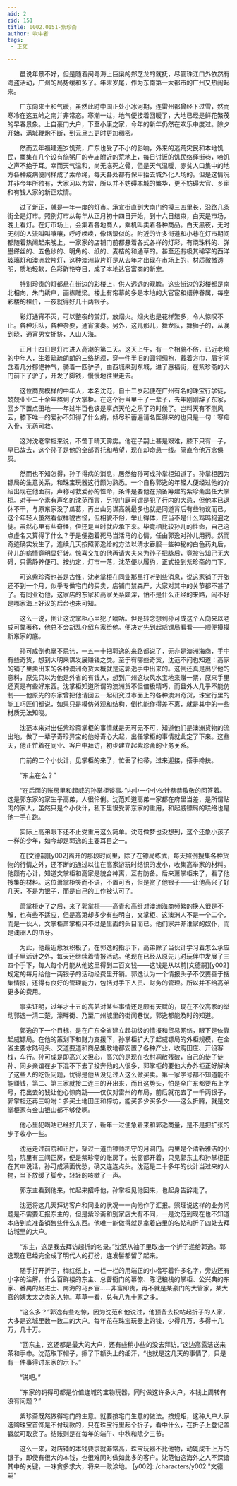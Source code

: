 ```yaml
---
aid: 2
zid: 151
title: 0002.0151-紫珍斋
author: 吹牛者
tags: 
 - 正文

---
```




　　虽说年景不好，但是随着闽粤海上巨渠的郑芝龙的就抚，尽管珠江口外依然有海盗活动，广州的局势缓和多了。年末岁尾，作为东南第一大都市的广州又热闹起来。

　　广东向来土和气暖，虽然此时中国正处小冰河期，连雷州都曾经下过雪，然而寒冷在这五岭之南并非常态。寒潮一过，地气便接着回暖了，大地已经是鲜花繁茂的早春景象。上自豪门大户，下至小康之家，今年的新年仍然在欢乐中度过。除夕开始，满城鞭炮不断，到元旦五更时更加稠密。

　　然而去年福建连岁饥荒，广东也受了不小的影响，外来的逃荒灾民和本地饥民，麇集在几个设有施粥厂的寺庙附近的荒地上，每日讨饭的饥民络绎街巷，啼饥之声不绝于耳。幸而天气温和，尚无冻死之骨，但是天气温暖，赤贫人口集中的地方各种疫病便同样成了索命绳，每天各处都有保甲抬去城外化人场的。但是这情况并非今年所独有，大家习以为常，所以并不妨碍本城的繁华，更不妨碍大官、乡宦和有钱人家的新正欢情。

　　过了新正，就是一年一度的灯市。承宣街直到大南门约摸三四里长，沿路几条街全是灯市。照例灯市从每年从正月初十四日开始，到十六日结束，白天是市场，晚上看灯。在灯市场上，会集着各地商人，乘机叫卖着各种商品。白天黑夜，无时无刻的人流叫叫嚷嚷，呼呼唤唤，像锅滚似的。附近的许多街道和小巷在灯市期间都随着热闹起来晚上，一家家的店铺门前都悬着各式各样的灯彩，有烧珠料的、弹墨缂丝的、五色纱的、明角的、纸的、麦桔的和通草的。甚至还有极其稀罕的西洋玻璃灯和澳洲软片灯，这种澳洲软片灯是从去年才出现在市场上的，材质微微透明，质地轻软，色彩鲜艳夺目，成了本地达官富商的新宠。

　　特别珍贵的灯都悬在街边的彩楼上，供人远远的观瞻。这些街边的彩楼都是南北相向，朱门绣户，画栋雕梁。楼上有帘幕的多是本地的大官宦和缙绅眷属，每座彩楼的租价，一夜就得好几十两银子。

　　彩灯通宵不灭，可以整夜的赏灯，放烟火。烟火也是花样繁多，令人惊叹不止。各种乐队，各种杂耍，通宵演奏。另外，这儿那儿，舞龙队，舞狮子的，从晚到晓，通宵男女拥挤，人山人海。

　　正月十四日是灯市进入高潮的第二天。这天上午，有一个相貌不俗，已近老境的中年人，生着疏疏朗朗的三络胡须，穿一件半旧的圆领绸袍，戴着方巾，眉宇间含着几分郁悒神气，骑着一匹驴子，由西城来到东城，进了惠福街，在紫珍斋的大门前下了驴子，开发了脚钱，慢慢地往里走去。

　　这位商贾模样的中年人，本名沈范，自十二岁起便在广州有名的珠宝行学徒，兢兢业业二十余年熬到了大掌柜。在这个行当里干了一辈子，去年刚刚辞了东家，回乡下置点田地——年过半百也该是享点天伦之乐了的时候了。岂料天有不测风云，膝下唯一的爱孙不知得了什么病，倾尽积蓄遍请名医得来的也只是一句：寒疟入骨，无药可救。

　　这对沈老掌柜来说，不啻于晴天霹雳。他在子嗣上甚是艰难，膝下只有一子，早已故去，这个孙子是他的全部寄托和希望，现在却命悬一线。简直令他万念俱灰。

　　然而也不知怎得，孙子得病的消息，居然给孙可成孙掌柜知道了。孙掌柜因为镖局的生意关系，和珠宝玩器这行颇为熟悉。一个自称郭逸的年轻人便经过他的介绍出现在他面前，声称可救爱孙的性命，条件是要他在预备筹建的紫珍斋出任大掌柜。对于一个素有声名的沈范而言，另投门庭可谓是犯了行内的大忌，但他本已退休不干，与原东家没了瓜葛，再出山另谋高就最多也就是同道背后有些物议而已。这个年轻人虽然看似样貌古怪，但相貌不俗，举止得体，应当不是什么鸡鸣狗盗之徒。虽然心里有些奇怪，但还是当时就应承下来。毕竟相比较孙儿的性命，自己这点虚名又算得了什么？于是便抱着死马当活马的心情，任由郭逸对孙儿用药。然而奇迹确实发生了，连续几天按照郭逸给的方法以清水吞服一些神秘的白色药丸后，孙儿的病情竟明显好转。惊喜交加的他再请大夫来为孙子把脉后，竟被告知己无大碍，只需静养便可。按约定，灯市一落，沈范便以履约，正式投到紫珍斋的门下。

　　可这紫珍斋也甚是古怪，沈老掌柜在同业那里打听到些消息，说这家铺子开张还不到一个月，似乎专做宅门的买卖，店铺门禁森严，大家对其中的关节都不甚了了。有同业劝他，这家店的东家和高家关系颇深，怕不是什么正经的来路，闹不好是哪家海上好汉的后台也未可知。

　　这么一说，倒让这沈掌柜心里犯了嘀咕。但是转念想到孙可成这个人向来以老成可靠著称，他总不会胡乱介绍东家给他。便决定先到起威镖局看看——顺便摸摸新东家的底。

　　孙可成倒也毫不忌讳，一五一十把郭逸的来路都说了，无非是澳洲海商，手中有些奇货，想到大明来谋发展赚钱之类。至于有哪些奇货，沈范不问也知道：高家的铺子里卖出来的各种澳洲奇货大概就是这郭逸手中出来的。这倒还真是出乎他的意料，原先只以为他是外省的有钱人，想到广州这块风水宝地来赚一票，原来手里还真是有些好东西。沈掌柜知道所谓的澳洲货不但倍极精巧，而且外人几乎不能仿制——他原先的东家曾把他请回去一起研究过市面上的各种澳洲奇货，珠宝行里的能工巧匠们都说，如果只是模仿外观和结构，倒也能作得差不离，就是其中的一些材质无法知晓。

　　沈范本来对出任紫珍斋掌柜的事情就是无可无不可，知道他们是澳洲货物的流出地，做了一辈子奇珍异宝的他好奇心大起，出任掌柜的事情就此定了下来。这些天，他正忙着在同业、客户中拜访，初步建立起紫珍斋的业务关系。

　　门前的二个小伙计，见掌柜的来了，忙丢了扫帚，过来迎接，搭手搀扶。

　　“东主在么？”

　　“在后面的账房里和起威的孙掌柜谈事。”内中一个小伙计恭恭敬敬的回答着。这是郭东家的家生子高弟，人很伶俐。沈范知道高弟一家都在府里当差，是所谓贴肉的家人，虽然只是个小伙计，私下里很受郭东家的重用，和起威镖局的联络也是他一手在跑。

　　实际上高弟眼下还不止受重用这么简单。沈范做梦也没想到，这个还象小孩子一样的少年，如今却是郭逸的主要耳目之一。

　　在[文德嗣][y002]离开的那段时间里，除了在镖局练武，每天照例搜集各种货物的行情之外，还不断的通过以往在高家游玩时结识的发小，收集高举家的材料。他颇有心计，知道文掌柜和高家是貌合神离，互有防备。后来萧掌柜来了，看了他搜集的材料。这位萧掌柜笑而不语，不置可否，但是赏了他银子——让他高兴了好几天，不是为银子，而是自己的工作被认可了。

　　萧掌柜走了之后，来了郭掌柜——高青和高纤对澳洲海商频繁的换人很是不解，也有些不适应，但是高第却多少有些明白，文掌柜、这澳洲人不是一个二个，而是一伙人，文掌柜萧掌柜只不过是里面的头目而已。他们家并非谁家的奴仆，而是澳洲人的爪牙。

　　为此，他最近愈发积极了，在郭逸的指示下，高弟除了当伙计学习着怎么承应铺子里活计之外，每天还继续着情报活动。他现在已经从原先儿时玩伴中发展了三四个手下，每人每个月能从他这里得到二百文钱——这钱是从以前[文德嗣][y002]规定的每月给他一两银子的活动经费里开销。郭逸认为一个情报头子不仅要善于搜集情报，还得有良好的管理能力，包括对手下人员、财务的管理。所以并不给高弟更多的费用。

　　事实证明，过年才十五的高弟对某些事情还是颇有天赋的，现在不仅高家的举动郭逸一清二楚，濠畔街、乃至广州城里的街闻巷议，郭逸都能及时的知道。

　　郭逸的下一个目标，是在广东全省建立起初级的情报和贸易网络，眼下是依靠起威镖局。在他的策划下和财力支援下，孙掌柜扩大了起威镖局的外柜规模，在全省主要水陆码头、交道要道和商品集散地都安置了各种产业，收购田庄、开设客栈，车行。孙可成是即高兴又担心，高兴的是现在农村凋敝残破，自己的徒子徒孙、同乡亲谊在乡下混不下去了投奔他的人很多，郭掌柜的要他大办外柜正好解决了这些人的吃饭问题，忧得是他从没见过人这么做买卖。第一家字号都不知道能不能赚钱，第二、第三家就接二连三的开出来，而且这势头，怕是全广东都要布上字号，花出去的钱让他心惊肉跳——仅仅对雷州的布局，前后就花去了一千两银子，郭掌柜还再三吩咐：多买土地田庄和榨坊，能买多少买多少——这么折腾，就是文掌柜家有金山银山都不够使啊。

　　他心里犯嘀咕已经好几天了，新年一过便急着来和郭逸商量，是不是把扩张的步子收小一些。

　　沈范走过前院和正厅，穿过一道由镖师把守的月洞门。内里是个清新雅洁的小院，院里有三间正房，便是紫珍斋的账房了。长窗都开着，只见郭东主和孙掌柜正在其中说话，孙可成满面忧愁，确又连连点头。沈范是二十多年的伙计当过来的人物，当下放缓了脚步，轻轻的咳嗽了一声。

　　郭东主看到他来，忙起来招呼他，孙掌柜见他回来，也起身告辞走了。

　　沈范将这几天拜访客户和同业的状况一一向他作了汇报。照理说这样的业务问题是不需要汇报东主的，但是紫珍斋和别家店大有不同，一是沈范到现在也不知道本店到底准备销售些什么东西。他唯一能做得就是拿着店里的名帖和折子四处去拜访城里的大户。

　　“东主，这是我去拜访起折的名录。”沈范从袖子里取出一个折子递给郭逸。郭逸现在已经完全成了明代人的打扮，连发髻都留了起来。

　　随手打开折子，梅红纸上，一栏一栏的用端正的小楷写着许多名字，旁边还有小字的注解，什么百鲜楼的东主、总督衙门的幕僚、陈记粮栈的掌柜、公兴典的东家、番禺的赵进士、南海的马乡宦……非富即贵，再不就是某豪门的大管家，某大官的姨太太之类的人物。草草一看，总有八九十家之多。

　　“这么多？”郭逸有些吃惊，因为沈范和他说过，他预备去投帖起折子的人家，大多是这城里数一数二的大户。每年花在珠宝玩器上的钱，少得几万，多得十几万，几十万。

　　“回东主，这还都是最大的大户，还有些稍小些的没去拜访。”这边高露洁送来茶和手巾。沈范取下帽子，擦了下额头上的细汗，“也就是这几天的事情了，只是有一件事得讨东家的示下。”

　　“说吧。”

　　“东家的销得可都是价值连城的宝物玩器，同时做这许多大户，本钱上周转有没有问题？”

　　紫珍斋既然做得宅门的生意。就要按宅门生意的做法。按规矩，这种大户人家选购珠宝首饰是不付现款的，只在珠宝行里起个折子，看中什么，在折子上登记盖戳就可取货了。结账则是在每年的端午、中秋和除夕三节。

　　这么一来，对店铺的本钱要求就非常高，珠宝玩器不比他物，动辄成千上万的银子，即使有很大的本钱，也很难同时做如此多的客户。沈范怕这海外之人不深谙其中的关键，一味贪多求大，将来一败涂地。
[y002]: /characters/y002 "文德嗣"


